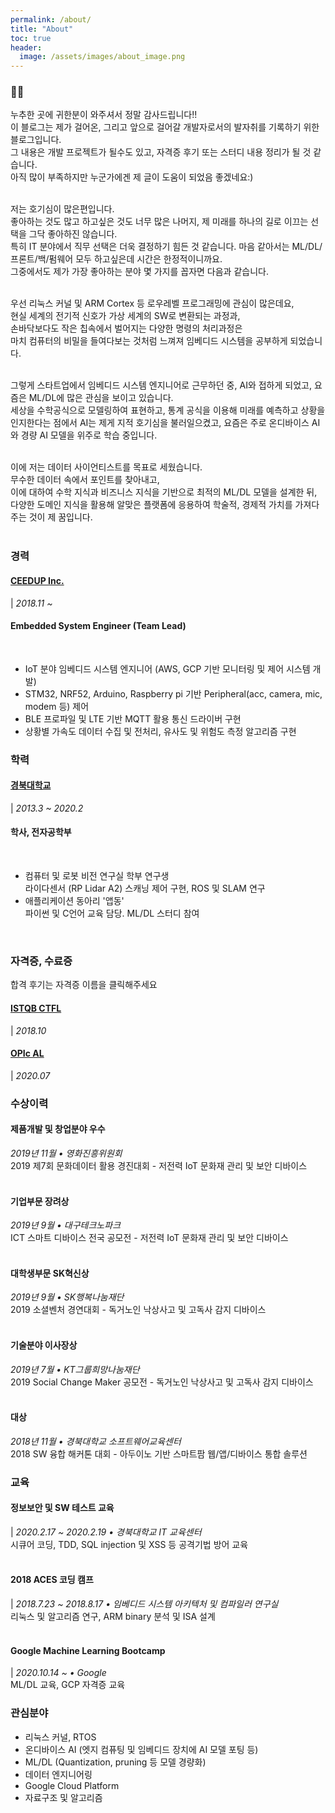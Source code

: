 ```yaml
---
permalink: /about/
title: "About"
toc: true
header:
  image: /assets/images/about_image.png
---
```


<h3>🙋‍♂️</h3>
누추한 곳에 귀한분이 와주셔서 정말 감사드립니다!!<br>
이 블로그는 제가 걸어온, 그리고 앞으로 걸어갈 개발자로서의 발자취를 기록하기 위한 블로그입니다.<br>
그 내용은 개발 프로젝트가 될수도 있고, 자격증 후기 또는 스터디 내용 정리가 될 것 같습니다.<br>
아직 많이 부족하지만 누군가에겐 제 글이 도움이 되었음 좋겠네요:)<br>
<br>

저는 호기심이 많은편입니다.<br>
좋아하는 것도 많고 하고싶은 것도 너무 많은 나머지, 제 미래를 하나의 길로 이끄는 선택을 그닥 좋아하진 않습니다.<br>
특히 IT 분야에서 직무 선택은 더욱 결정하기 힘든 것 같습니다. 마음 같아서는 ML/DL/프론트/백/펌웨어 모두 하고싶은데 시간은 한정적이니까요.<br>
그중에서도 제가 가장 좋아하는 분야 몇 가지를 꼽자면 다음과 같습니다.<br>
<br>

우선 리눅스 커널 및 ARM Cortex 등 로우레벨 프로그래밍에 관심이 많은데요,<br>
현실 세계의 전기적 신호가 가상 세계의 SW로 변환되는 과정과,<br>
손바닥보다도 작은 칩속에서 벌어지는 다양한 명령의 처리과정은<br>
마치 컴퓨터의 비밀을 들여다보는 것처럼 느껴져 임베디드 시스템을 공부하게 되었습니다.<br>
<br>

그렇게 스타트업에서 임베디드 시스템 엔지니어로 근무하던 중, AI와 접하게 되었고, 요즘은 ML/DL에 많은 관심을 보이고 있습니다.<br>
세상을 수학공식으로 모델링하여 표현하고, 통계 공식을 이용해 미래를 예측하고 상황을 인지한다는 점에서
AI는 제게 지적 호기심을 불러일으켰고, 요즘은 주로 온디바이스 AI와 경량 AI 모델을 위주로 학습 중입니다.<br>
<br>

이에 저는 데이터 사이언티스트를 목표로 세웠습니다.<br>
무수한 데이터 속에서 포인트를 찾아내고,<br>
이에 대하여 수학 지식과 비즈니스 지식을 기반으로 최적의 ML/DL 모델을 설계한 뒤,<br>
다양한 도메인 지식을 활용해 알맞은 플랫폼에 응용하여 학술적, 경제적 가치를 가져다주는 것이 제 꿈입니다.<br>
<br>

<h3>경력</h3>
<div>
<a href="http://ceedup.com"><h4>CEEDUP Inc.</h4></a> | <i>2018.11 ~</i><br>
</div>
<h4>Embedded System Engineer (Team Lead)</h4><br>
<ul>
	<li>IoT 분야 임베디드 시스템 엔지니어 (AWS, GCP 기반 모니터링 및 제어 시스템 개발)</li>
	<li>STM32, NRF52, Arduino, Raspberry pi 기반 Peripheral(acc, camera, mic, modem 등) 제어</li>
	<li>BLE 프로파일 및 LTE 기반 MQTT 활용 통신 드라이버 구현</li>
	<li>상황별 가속도 데이터 수집 및 전처리, 유사도 및 위험도 측정 알고리즘 구현</li>
</ul>

<h3>학력</h3>
<div>
<a href="http://knu.ac.kr"><h4>경북대학교</h4></a> | <i>2013.3 ~ 2020.2</i><br>
</div>
<h4>학사, 전자공학부</h4><br>
<ul>
	<li>컴퓨터 및 로봇 비전 연구실 학부 연구생</li>
	라이다센서 (RP Lidar A2) 스캐닝 제어 구현, ROS 및 SLAM 연구<br>
	<li>애플리케이션 동아리 '앱동'</li>
	파이썬 및 C언어 교육 담당. ML/DL 스터디 참여
</ul>
<br>

<h3>자격증, 수료증</h3>
합격 후기는 자격증 이름을 클릭해주세요<br>
<div>
<a href="http://zester926.github.io"><h4>ISTQB CTFL</h4></a> | <i>2018.10</i>
</div>
<div>
<a href="http://zester926.github.io"><h4>OPIc AL</h4></a> | <i>2020.07</i><br>
</div>

<h3>수상이력</h3>
<h4>제품개발 및 창업분야 우수</h4>
<i>2019년 11월 • 영화진흥위원회</i><br>
2019 제7회 문화데이터 활용 경진대회 - 저전력 IoT 문화재 관리 및 보안 디바이스<br>
<br>

<h4>기업부문 장려상</h4>
<i>2019년 9월 • 대구테크노파크</i><br>
ICT 스마트 디바이스 전국 공모전 - 저전력 IoT 문화재 관리 및 보안 디바이스<br>
<br>

<h4>대학생부문 SK혁신상</h4>
<i>2019년 9월 • SK행복나눔재단</i><br>
2019 소셜벤처 경연대회 - 독거노인 낙상사고 및 고독사 감지 디바이스<br>
<br>

<h4>기술분야 이사장상</h4>
<i>2019년 7월 • KT그룹희망나눔재단</i><br>
2019 Social Change Maker 공모전 - 독거노인 낙상사고 및 고독사 감지 디바이스<br>
<br>

<h4>대상</h4>
<i>2018년 11월 • 경북대학교 소프트웨어교육센터</i><br>
2018 SW 융합 해커톤 대회 - 아두이노 기반 스마트팜 웹/앱/디바이스 통합 솔루션<br>

<h3>교육</h3>
<div>
<h4>정보보안 및 SW 테스트 교육</h4> | <i>2020.2.17 ~ 2020.2.19 • 경북대학교 IT 교육센터</i><br>
</div>
시큐어 코딩, TDD, SQL injection 및 XSS 등 공격기법 방어  교육<br>
<br>

<div>
<h4>2018 ACES 코딩 캠프</h4> | <i>2018.7.23 ~ 2018.8.17 • 임베디드 시스템 아키텍처 및 컴파일러 연구실</i><br>
</div>
리눅스 및 알고리즘 연구, ARM binary 분석 및 ISA 설계<br>
<br>

<div>
<h4>Google Machine Learning Bootcamp</h4> | <i>2020.10.14 ~ • Google</i><br>
</div>
ML/DL 교육, GCP 자격증 교육
<br>

<h3>관심분야</h3>
<ul>
	<li>리눅스 커널, RTOS</li>
	<li>온디바이스 AI (엣지 컴퓨팅 및 임베디드 장치에 AI 모델 포팅 등)</li>
	<li>ML/DL (Quantization, pruning 등 모델 경량화)</li>
	<li>데이터 엔지니어링</li>
	<li>Google Cloud Platform</li>
	<li>자료구조 및 알고리즘</li>
</ul>
